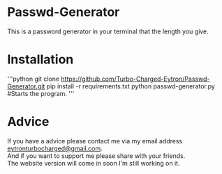 # Passwd-Generator
This is a password generator in your terminal that the length you give.

# Installation
'''python
git clone https://github.com/Turbo-Charged-Eytron/Passwd-Generator.git
pip install -r requirements.txt
python passwd-generator.py #Starts the program.
'''

# Advice
If you have a advice please contact me via my email address eytronturbocharged@gmail.com.<br>
And if you want to support me please share with your friends.<br>
The website version will come in soon I'm still working on it.<br>
